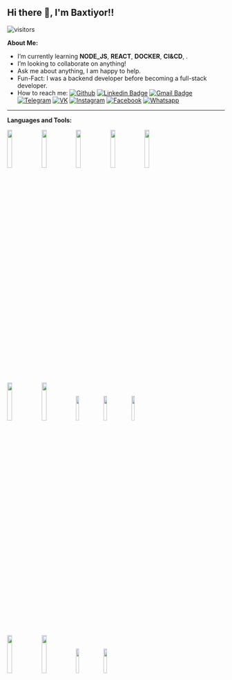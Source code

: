 ## Hi there 👋, I'm Baxtiyor!!
![visitors](https://visitor-badge.glitch.me/badge?page_id=baxt1yor)

**About Me:**
- I’m currently learning __NODE_JS__, __REACT__, __DOCKER__, __CI&CD__, .
- I’m looking to collaborate on anything!
- Ask me about anything, I am happy to help.
- Fun-Fact: I was a backend developer before becoming a full-stack developer.
- How to reach me:
[![Github](https://img.shields.io/badge/-Github-000?style=flat&logo=Github&logoColor=white)](https://github.com/baxt1yor)
[![Linkedin Badge](https://img.shields.io/badge/-LinkedIn-blue?style=flat-square&logo=Linkedin&logoColor=white&link=https://www.linkedin.com/in/baxtiyor-eshametov-99659119a)](https://www.linkedin.com/in/baxtiyor-eshametov-99659119a)
[![Gmail Badge](https://img.shields.io/badge/-Gmail-c14438?style=flat-square&logo=Gmail&logoColor=white&link=mailto:0898baxti@gmail.com)](mailto:0898baxti@gmail.com)
[![Telegram](https://img.shields.io/badge/-Telegram-2CA5E0?style=flat-square&logo=telegram&logoColor=white)](https://t.me/baxt1y0r)
[![VK](https://img.shields.io/badge/-VK-2CA5E0?style=flat-square&logo=VK&logoColor=white)](https://vk.com/realvirus)
[![Instagram](https://img.shields.io/badge/-Instagram-f09433?style=flat-square&logo=instagram&logoColor=white)](https://instagram.com/baxt1yor_)
[![Facebook](https://img.shields.io/badge/-Facebook-2CA5E0?style=flat-square&logo=facebook&logoColor=white)](https://www.facebook.com/baxtiyor.eshametov)
[![Whatsapp](https://img.shields.io/badge/-Whatsapp-24cc63?style=flat-square&logo=whatsapp&logoColor=white)](https://wa.me/999690898)

---
**Languages and Tools:**
<p>
  <code><img width="15%"  src="https://www.vectorlogo.zone/logos/php/php-ar21.svg"></code>
  <code><img width="15%"  src="https://www.vectorlogo.zone/logos/typescriptlang/typescriptlang-ar21.svg"></code>
  <code><img width="15%" src="https://www.vectorlogo.zone/logos/laravel/laravel-ar21.svg"></code>
   <code><img width="15%" src="https://www.vectorlogo.zone/logos/nestjs/nestjs-ar21.svg"></code>
  <code><img width="15%" src="https://www.vectorlogo.zone/logos/nodejs/nodejs-ar21.svg"></code>
  <br />
   <code><img width="15%" src="https://www.vectorlogo.zone/logos/mysql/mysql-ar21.svg"></code>
  <code><img width="15%" src="https://www.vectorlogo.zone/logos/postgresql/postgresql-ar21.svg"></code>
  <code><img width="12%" src="https://www.vectorlogo.zone/logos/javascript/javascript-ar21.svg"></code>
  <code><img width="12%" src="https://www.vectorlogo.zone/logos/reactjs/reactjs-ar21.svg"></code>
  <code><img width="12%" src="https://www.vectorlogo.zone/logos/vuejs/vuejs-ar21.svg"></code>  
  <br />
  <code><img width="15%" src="https://www.vectorlogo.zone/logos/getbootstrap/getbootstrap-ar21.svg"></code>
  <code><img width="15%" src="https://www.vectorlogo.zone/logos/tailwindcss/tailwindcss-ar21.svg"></code>
  <code><img width="12%" src="https://www.vectorlogo.zone/logos/npmjs/npmjs-ar21.svg"></code>
  <code><img width="12%" src="https://www.vectorlogo.zone/logos/js_webpack/js_webpack-ar21.svg"></code>
  <!-- <code><img width="15%" src="https://www.vectorlogo.zone/logos/docker/docker-ar21.svg"></code> -->
</p>
